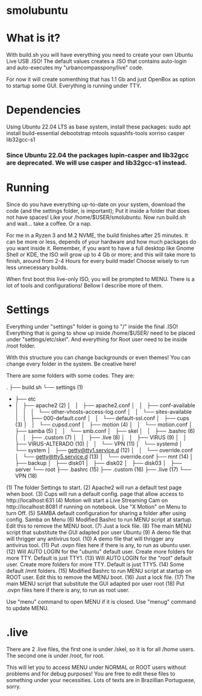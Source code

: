# smolubuntu

# What is it?

With build.sh you will have everything you need to create your own Ubuntu Live USB .ISO!
The default values creates a .ISO that contains auto-login and auto-executes my "urbancompasspony/live" code.

For now it will create somenthing that has 1.1 Gb and just OpenBox as option to startup some GUI. 
Everything is running under TTY.

# Dependencies

Using Ubuntu 22.04 LTS as base system, install these packages:
sudo apt install build-essential debootstrap mtools squashfs-tools xorriso casper lib32gcc-s1

### Since Ubuntu 22.04 the packages lupin-casper and lib32gcc are deprecated. We will use casper and lib32gcc-s1 instead.

# Running

Since do you have everything up-to-date on your system, download the code (and the settings folder, is important);
Put it inside a folder that does not have spaces! Like your /home/$USER/smolubuntu.
Now run build.sh and wait... take a coffee. Or a nap.

For me in a Ryzen 3 and M.2 NVME, the build finishes after 25 minutes.
It can be more or less, depends of your hardware and how much packages do you want inside it.
Remember, if you want to have a full desktop like Gnome Shell or KDE, the ISO will grow up to 4 Gb or more; and this will take
more to finish, around from 2-4 Hours for every build made!
Choose wisely to run less unnecessary builds.

When first boot this live-only ISO, you will be prompted to MENU.
There is a lot of tools and configurations! Bellow I describe more of them.

# Settings

Everything under "settings" folder is going to "/" inside the final .ISO!
Everything that is going to show up inside /home/$USER/ need to be placed under "settings/etc/skel".
And everything for Root user need to be inside /root folder.

With this structure you can change backgrounds or even themes! You can change every folder in the system.
Be creative here!

There are some folders with some codes. They are:

.
├── build.sh
└── settings (1)
-    ├── etc
-    │   ├── apache2 (2)
    │   │   ├── apache2.conf
    │   │   ├── conf-available
    │   │   │   └── other-vhosts-access-log.conf
    │   │   └── sites-available
    │   │       ├── 000-default.conf
    │   │       └── default-ssl.conf
    │   ├── cups (3)
    │   │   └── cupsd.conf
    │   ├── motion (4)
    │   │   └── motion.conf
    │   ├── samba (5)
    │   │   └── smb.conf
    │   ├── skel
    │   │   ├── .bashrc (6)
    │   │   ├── .custom (7)
    │   │   ├── .live (8)
    │   │   ├── VIRUS (9)
    │   │   ├── VIRUS-ALTERADO (10)
    │   │   └── VPN (11)
    │   └── systemd
    │       └── system
    │           ├── getty@tty1.service.d (12)
    │           │   └── override.conf
    │           └── getty@tty5.service.d (13)
    │               └── override.conf
    ├── mnt (14)
    │   ├── backup
    │   ├── disk01
    │   ├── disk02
    │   ├── disk03
    │   ├── server
    └── root
        ├── .bashrc (15)
        ├── .custom (16)
        ├── .live (17)
        └── VPN (18)

(1) The folder Settings to start.
(2) Apache2 will run a default test page when boot.
(3) Cups will run a default config. page that allow access to http://localhost:631
(4) Motion will start a Live Streaming Cam on http://localhost:8081 if running on notebook.
Use "X Motion" on Menu to turn Off.
(5) SAMBA default configuration for sharing a folder after using config. Samba on Menu
(6) Modified Bashrc to run MENU script at startup. Edit this to remove the MENU boot.
(7) Just a lock file.
(8) The main MENU script that substitute the GUI adapted por user Ubuntu
(9) A demo file that will thrigger any antivirus tool.
(10) A demo file that will thrigger any antivirus tool.
(11) Put .ovpn files here if there is any, to run as ubuntu user.
(12) Will AUTO LOGIN for the "ubuntu" default user.
Create more folders for more TTY. Default is just TTY1.
(13) Will AUTO LOGIN for the "root" default user.
Create more folders for more TTY. Default is just TTY5.
(14) Some default /mnt folders.
(15) Modified Bashrc to run MENU script at startup on ROOT user. Edit this to remove the MENU boot.
(16) Just a lock file.
(17) The main MENU script that substitute the GUI adapted por user root
(18) Put .ovpn files here if there is any, to run as root user.

Use "menu" command to open MENU if it is closed.
Use "menug" command to update MENU.

# .live

There are 2 .live files, the first one is under /skel, so it is for all /home users.
The second one is under /root, for root.

This will let you to access MENU under NORMAL or ROOT users without problems and for debug purposes!
You are free to edit these files to something under your necessities.
Lots of texts are in Brazillian Portuguese, sorry.
